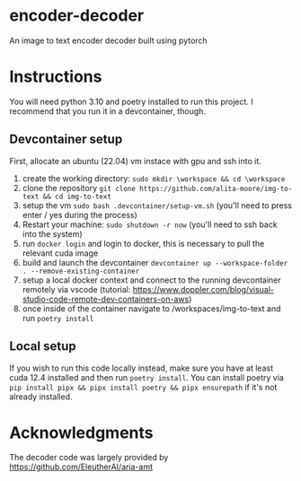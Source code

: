 # encoder-decoder

An image to text encoder decoder built using pytorch

# Instructions

You will need python 3.10 and poetry installed to run this project. I recommend that you run it in a devcontainer, though. 

## Devcontainer setup
First, allocate an ubuntu (22.04) vm instace with gpu and ssh into it.

1. create the working directory: `sudo mkdir \workspace && cd \workspace`
2. clone the repository `git clone https://github.com/alita-moore/img-to-text && cd img-to-text`
3. setup the vm `sudo bash .devcontainer/setup-vm.sh` (you'll need to press enter / yes during the process)
4. Restart your machine: `sudo shutdown -r now` (you'll need to ssh back into the system)
5. run `docker login` and login to docker, this is necessary to pull the relevant cuda image
6. build and launch the devcontainer `devcontainer up --workspace-folder . --remove-existing-container`
7. setup a local docker context and connect to the running devcontainer remotely via vscode (tutorial: https://www.doppler.com/blog/visual-studio-code-remote-dev-containers-on-aws)
8. once inside of the container navigate to /workspaces/img-to-text and run `poetry install`

## Local setup

If you wish to run this code locally instead, make sure you have at least cuda 12.4 installed and then run `poetry install`. You can install poetry via `pip install pipx && pipx install poetry && pipx ensurepath` if it's not already installed.

# Acknowledgments

The decoder code was largely provided by https://github.com/EleutherAI/aria-amt

